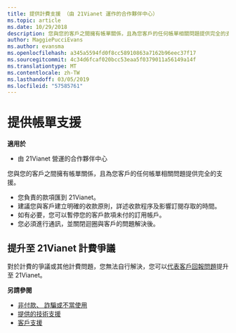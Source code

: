 ```yaml
---
title: 提供計費支援 （由 21Vianet 運作的合作夥伴中心）
ms.topic: article
ms.date: 10/29/2018
description: 您與您的客戶之間擁有帳單關係，且為您客戶的任何帳單相關問題提供完全的支援。
author: MaggiePucciEvans
ms.author: evansma
ms.openlocfilehash: a345a5594fd0f8cc58910863a7162b96eec37f17
ms.sourcegitcommit: 4c34d6fcaf020bcc53eaa5f0379011a56149a14f
ms.translationtype: MT
ms.contentlocale: zh-TW
ms.lasthandoff: 03/05/2019
ms.locfileid: "57585761"
---
```

# <a name="provide-billing-support"></a>提供帳單支援

**適用於**

-   由 21Vianet 營運的合作夥伴中心

您與您的客戶之間擁有帳單關係，且為您客戶的任何帳單相關問題提供完全的支援。

-   您負責的款項匯到 21Vianet。
-   建議您與客戶建立明確的收款原則，詳述收款程序及影響訂閱存取的時間。
-   如有必要，您可以暫停您的客戶款項未付的訂用帳戶。
-   您必須進行通訊，並關閉迴圈與客戶的問題解決後。

## <a href="" id="billingdisputes"></a>提升至 21Vianet 計費爭議

對於計費的爭議或其他計費問題，您無法自行解決，您可以[代表客戶回報問題](report-problems-on-behalf-of-a-customer.md)提升至 21Vianet。

**另請參閱**

-   [非付款、 詐騙或不當使用](non-payment-fraud-or-misuse.md)
-   [提供的技術支援](provide-technical-support.md)
-   [客戶支援](customer-support.md)


